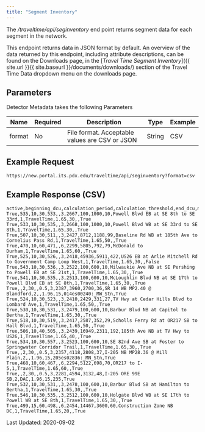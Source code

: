 ```yaml
---
title: "Segment Inventory"
---
```

The _/traveltime/api/seginventory_ end point returns segment data for each segment in the network.

This endpoint returns data in JSON format by default. An overview of the data returned by this endpoint, including attribute descriptions, can be found on the Downloads page, in the [_Travel Time Segment Inventory_]({{ site.url }}{{ site.baseurl }}/documents/downloads/) section of the Travel Time Data dropdown menu on the downloads page.


## Parameters
Detector Metadata takes the following Parameters

| Name         | Required  | Description                                        | Type   | Example      |
| ------------ | --------- | -------------------------------------------------- | ------ | ------------ |
|  format      | No        | File format. Acceptable values are CSV or JSON     | String | CSV          |

## Example Request
```https://new.portal.its.pdx.edu/traveltime/api/seginventory?format=csv```

## Example Response (CSV)
```
active,beginning_dcu,calculation_period,calculation_threshold,end_dcu,minimum_lanes_reporting,minimum_samples,segment_id,segment_length,segment_maximum_filter,segment_minimum_filter,segment_name,segment_type,source_system,standard_deviation_multiplier,standard_deviation_samples,station_id,use_standard_deviation_filter
True,535,10,30,533,,3,2667,100,1000,10,Powell Blvd EB at SE 8th to SE 33rd,1,TravelTime,1.65,30,,True
True,533,10,30,535,,3,2668,100,1000,10,Powell Blvd WB at SE 33rd to SE 8th,1,TravelTime,1.65,30,,True
True,507,10,30,511,,3,2427,8712,1188,99,Baseline Rd WB at 185th Ave to Cornelius Pass Rd,1,TravelTime,1.65,50,,True
True,470,10,60,471,,6,2299,5805,792,79,McDonald to Durham,1,TravelTime,1.65,60,,True
True,525,10,30,526,,3,2418,45936,5911,422,US26 EB at Arlie Mitchell Rd to Government Camp Loop West,1,TravelTime,1.65,30,,False
True,543,10,30,536,,3,2522,100,600,10,Milwaukie Ave NB at SE Pershing to Powell EB at SE 21st,1,TravelTime,1.65,30,,True
True,541,10,30,535,,3,2513,100,600,10,McLoughlin Blvd NB at SE 17th to Powell Blvd EB at SE 8th,1,TravelTime,1.65,30,,True
True,,2,30,,0.5,3,2387,3960,2700,36,SR 14 WB MP2.40 @ Blandford,2,,1.96,15,014es00240:_MW_Stn,True
True,524,10,30,523,,3,2410,2429,331,27,TV Hwy at Cedar Hills Blvd to Lombard Ave,1,TravelTime,1.65,50,,True
True,530,10,30,531,,3,2479,100,600,10,Barbur Blvd NB at Capitol to Bertha,1,TravelTime,1.65,30,,True
True,518,10,30,519,,3,2417,2587,352,29,Scholls Ferry Rd at OR217 SB to Hall Blvd,1,TravelTime,1.65,50,,True
True,506,10,40,505,,3,2439,16949,2311,192,185th Ave NB at TV Hwy to US26,1,TravelTime,1.65,40,,True
True,534,10,30,557,,3,2523,100,600,10,SE 82nd Ave SB at Foster to Springwater Corridor Trail,1,TravelTime,1.65,30,,True
True,,2,30,,0.5,3,2357,4118,2808,37,I-205 NB MP28.36 @ Mill Plain,2,,1.96,15,205es02836:_MN_Stn,True
True,468,10,60,467,,6,2294,5122,698,70,OR217 to I-5,1,TravelTime,1.65,60,,True
True,,2,30,,0.5,3,2281,4594,3132,48,I-205 ORE 99E SB,2,DAC,1.96,15,235,True
True,532,10,30,531,,3,2478,100,600,10,Barbur Blvd SB at Hamilton to Bertha,1,TravelTime,1.65,30,,True
True,546,10,30,535,,3,2512,100,600,10,Holgate Blvd WB at SE 17th to Powell WB at SE 8th,1,TravelTime,1.65,30,,True
True,499,15,60,498,,6,2454,14467,3600,60,Construction Zone NB DC,1,TravelTime,1.65,20,,True
```
Last Updated: 2020-09-02
